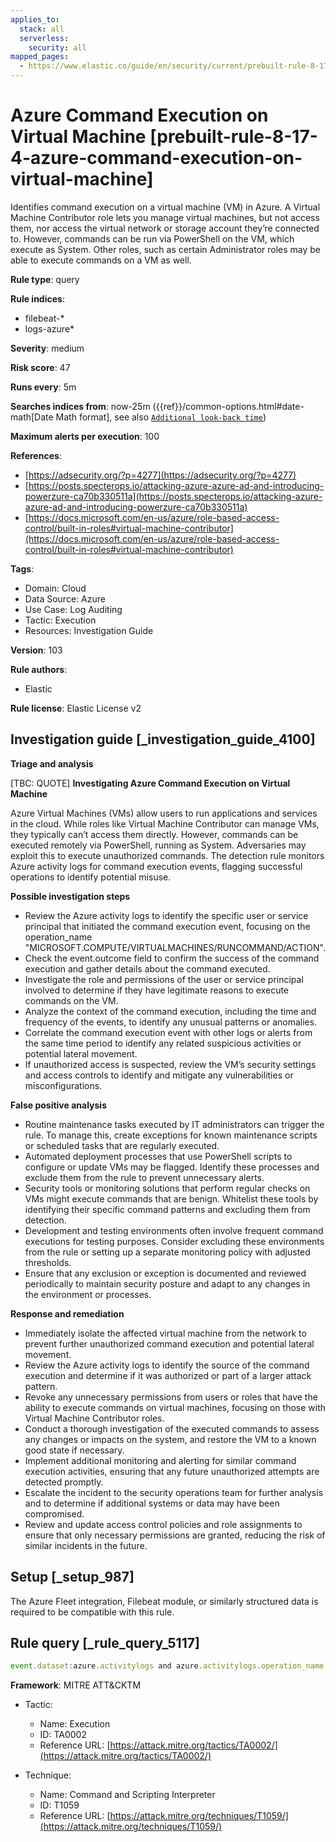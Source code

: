 ```yaml
---
applies_to:
  stack: all
  serverless:
    security: all
mapped_pages:
  - https://www.elastic.co/guide/en/security/current/prebuilt-rule-8-17-4-azure-command-execution-on-virtual-machine.html
---
```


# Azure Command Execution on Virtual Machine [prebuilt-rule-8-17-4-azure-command-execution-on-virtual-machine]

Identifies command execution on a virtual machine (VM) in Azure. A Virtual Machine Contributor role lets you manage virtual machines, but not access them, nor access the virtual network or storage account they’re connected to. However, commands can be run via PowerShell on the VM, which execute as System. Other roles, such as certain Administrator roles may be able to execute commands on a VM as well.

**Rule type**: query

**Rule indices**:

* filebeat-*
* logs-azure*

**Severity**: medium

**Risk score**: 47

**Runs every**: 5m

**Searches indices from**: now-25m ({{ref}}/common-options.html#date-math[Date Math format], see also [`Additional look-back time`](docs-content://solutions/security/detect-and-alert/create-detection-rule.md#rule-schedule))

**Maximum alerts per execution**: 100

**References**:

* [https://adsecurity.org/?p=4277](https://adsecurity.org/?p=4277)
* [https://posts.specterops.io/attacking-azure-azure-ad-and-introducing-powerzure-ca70b330511a](https://posts.specterops.io/attacking-azure-azure-ad-and-introducing-powerzure-ca70b330511a)
* [https://docs.microsoft.com/en-us/azure/role-based-access-control/built-in-roles#virtual-machine-contributor](https://docs.microsoft.com/en-us/azure/role-based-access-control/built-in-roles#virtual-machine-contributor)

**Tags**:

* Domain: Cloud
* Data Source: Azure
* Use Case: Log Auditing
* Tactic: Execution
* Resources: Investigation Guide

**Version**: 103

**Rule authors**:

* Elastic

**Rule license**: Elastic License v2

## Investigation guide [_investigation_guide_4100]

**Triage and analysis**

[TBC: QUOTE]
**Investigating Azure Command Execution on Virtual Machine**

Azure Virtual Machines (VMs) allow users to run applications and services in the cloud. While roles like Virtual Machine Contributor can manage VMs, they typically can’t access them directly. However, commands can be executed remotely via PowerShell, running as System. Adversaries may exploit this to execute unauthorized commands. The detection rule monitors Azure activity logs for command execution events, flagging successful operations to identify potential misuse.

**Possible investigation steps**

* Review the Azure activity logs to identify the specific user or service principal that initiated the command execution event, focusing on the operation_name "MICROSOFT.COMPUTE/VIRTUALMACHINES/RUNCOMMAND/ACTION".
* Check the event.outcome field to confirm the success of the command execution and gather details about the command executed.
* Investigate the role and permissions of the user or service principal involved to determine if they have legitimate reasons to execute commands on the VM.
* Analyze the context of the command execution, including the time and frequency of the events, to identify any unusual patterns or anomalies.
* Correlate the command execution event with other logs or alerts from the same time period to identify any related suspicious activities or potential lateral movement.
* If unauthorized access is suspected, review the VM’s security settings and access controls to identify and mitigate any vulnerabilities or misconfigurations.

**False positive analysis**

* Routine maintenance tasks executed by IT administrators can trigger the rule. To manage this, create exceptions for known maintenance scripts or scheduled tasks that are regularly executed.
* Automated deployment processes that use PowerShell scripts to configure or update VMs may be flagged. Identify these processes and exclude them from the rule to prevent unnecessary alerts.
* Security tools or monitoring solutions that perform regular checks on VMs might execute commands that are benign. Whitelist these tools by identifying their specific command patterns and excluding them from detection.
* Development and testing environments often involve frequent command executions for testing purposes. Consider excluding these environments from the rule or setting up a separate monitoring policy with adjusted thresholds.
* Ensure that any exclusion or exception is documented and reviewed periodically to maintain security posture and adapt to any changes in the environment or processes.

**Response and remediation**

* Immediately isolate the affected virtual machine from the network to prevent further unauthorized command execution and potential lateral movement.
* Review the Azure activity logs to identify the source of the command execution and determine if it was authorized or part of a larger attack pattern.
* Revoke any unnecessary permissions from users or roles that have the ability to execute commands on virtual machines, focusing on those with Virtual Machine Contributor roles.
* Conduct a thorough investigation of the executed commands to assess any changes or impacts on the system, and restore the VM to a known good state if necessary.
* Implement additional monitoring and alerting for similar command execution activities, ensuring that any future unauthorized attempts are detected promptly.
* Escalate the incident to the security operations team for further analysis and to determine if additional systems or data may have been compromised.
* Review and update access control policies and role assignments to ensure that only necessary permissions are granted, reducing the risk of similar incidents in the future.


## Setup [_setup_987]

The Azure Fleet integration, Filebeat module, or similarly structured data is required to be compatible with this rule.


## Rule query [_rule_query_5117]

```js
event.dataset:azure.activitylogs and azure.activitylogs.operation_name:"MICROSOFT.COMPUTE/VIRTUALMACHINES/RUNCOMMAND/ACTION" and event.outcome:(Success or success)
```

**Framework**: MITRE ATT&CKTM

* Tactic:

    * Name: Execution
    * ID: TA0002
    * Reference URL: [https://attack.mitre.org/tactics/TA0002/](https://attack.mitre.org/tactics/TA0002/)

* Technique:

    * Name: Command and Scripting Interpreter
    * ID: T1059
    * Reference URL: [https://attack.mitre.org/techniques/T1059/](https://attack.mitre.org/techniques/T1059/)



